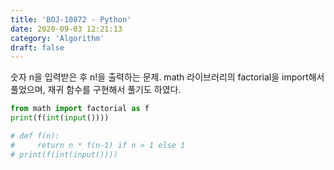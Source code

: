 ```yaml
---
title: 'BOJ-10872 - Python'
date: 2020-09-03 12:21:13
category: 'Algorithm'
draft: false
---
```

숫자 n을 입력받은 후 n!을 출력하는 문제. math 라이브러리의 factorial을 import해서 풀었으며, 재귀 함수를 구현해서 풀기도 하였다.
```python
from math import factorial as f
print(f(int(input())))

# def f(n):
#     return n * f(n-1) if n > 1 else 1
# print(f(int(input())))

```